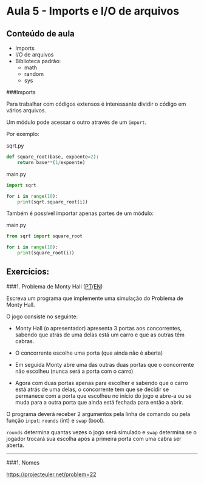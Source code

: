 Aula 5 - Imports e I/O de arquivos
===================================================

Conteúdo de aula
----------------

- Imports
- I/O de arquivos
- Biblioteca padrão:
	- math
	- random
	- sys

###Imports

Para trabalhar com códigos extensos é interessante dividir o código em vários arquivos.

Um módulo pode acessar o outro através de um `import`.

Por exemplo:

sqrt.py
```python
def square_root(base, expoente=2):
	return base**(1/expoente)
```

main.py
```python
import sqrt

for i in range(10):
	print(sqrt.square_root(i))
```

Também é possível importar apenas partes de um módulo:

main.py
```python
from sqrt import square_root

for i in range(10):
	print(square_root(i))
```


Exercícios:
----------

###1. Problema de Monty Hall ([PT](linkpt)/[EN](linken))

Escreva um programa que implemente uma simulação do Problema de Monty Hall.

O jogo consiste no seguinte:

- Monty Hall (o apresentador) apresenta 3 portas aos concorrentes, sabendo que atrás de uma delas está um carro e que as outras têm cabras.

- O concorrente escolhe uma porta (que ainda não é aberta)

- Em seguida Monty abre uma das outras duas portas que o concorrente não escolheu (nunca será a porta com o carro)

- Agora com duas portas apenas para escolher e sabendo que o carro está atrás de uma delas, o concorrente tem que se decidir se permanece com a porta que escolheu no início do jogo e abre-a ou se muda para a outra porta que ainda está fechada para então a abrir.


O programa deverá receber 2 argumentos pela linha de comando ou pela função `input`: `rounds` (int) e `swap` (bool).

`rounds` determina quantas vezes o jogo será simulado e `swap` determina se o jogador trocará sua escolha após a primeira porta com uma cabra ser aberta.



- - - - - - - - - - - - - - - - - - - - - - - - - - - - - - - - - - - - - - - - - - - - -

###1. Nomes

https://projecteuler.net/problem=22


[linkpt]: https://pt.wikipedia.org/wiki/Problema_de_Monty_Hall
[linken]: https://en.wikipedia.org/wiki/Monty_Hall_problem